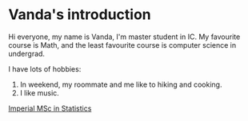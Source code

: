 # Vanda's introduction
Hi everyone, my name is Vanda, I'm master student in IC. My favourite course is Math, and the least favourite course is computer science in undergrad.

I have lots of hobbies:
1. In weekend, my roommate and me like to hiking and cooking.
2. I like music.

[Imperial MSc in Statistics](https://www.imperial.ac.uk/study/courses/postgraduate-taught/statistics/)
